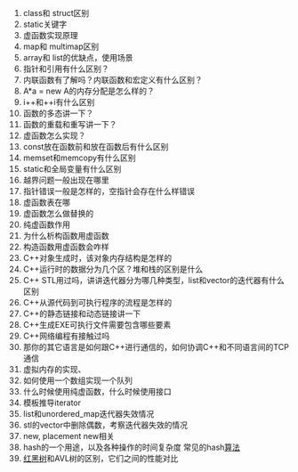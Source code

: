 1. class和 struct区别
2. static关键字
3. 虚函数实现原理
4. map和 multimap区别
5. array和 list的优缺点，使用场景
6. 指针和引用有什么区别？
7. 内联函数有了解吗？内联函数和宏定义有什么区别？
8. A*a = new A的内存分配是怎么样的？
9. i++和++i有什么区别
10. 函数的多态讲一下？
11. 函数的重载和重写讲一下？
12. 虚函数怎么实现？
13. const放在函数前和放在函数后有什么区别
14. memset和memcopy有什么区别
15. static和全局变量有什么区别
16. 越界问题一般出现在哪里
17. 指针错误一般是怎样的，空指针会存在什么样错误
18. 虚函数表在哪
19. 虚函数怎么做替换的
20. 纯虚函数作用
21. 为什么析构函数用虚函数
22. 构造函数用虚函数会咋样
23. C++对象生成时，该对象内存结构是怎样的
24. C++运行时的数据分为几个区？堆和栈的区别是什么
25. C++ STL用过吗，讲讲迭代器分为哪几种类型，list和vector的迭代器有什么区别
26. C++从源代码到可执行程序的流程是怎样的
27. C++的静态链接和动态链接讲一下
28. C++生成EXE可执行文件需要包含哪些要素
29. C++网络编程有接触过吗
30. 那你的其它语言是如何跟C++进行通信的，如何协调C++和不同语言间的TCP通信
31. 虚拟内存的实现、
32. 如何使用一个数组实现一个队列
33. 什么时候使用纯虚函数，什么时候使用接口
34. 模板推导iterator
35. list和unordered_map迭代器失效情况
36. stl的vector中删除偶数，考察迭代器失效的情况
37. new, placement new相关
38. hash的一个用途，以及各种操作的时间复杂度 常见的hash[算法](https://www.nowcoder.com/jump/super-jump/word?word=算法)
39. [红黑树](https://www.nowcoder.com/jump/super-jump/word?word=红黑树)和AVL树的区别，它们之间的性能对比

